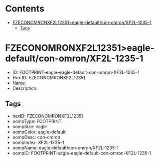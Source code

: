 



Contents
========

* [FZECONOMRONXF2L12351>eagle-default/con-omron/XF2L-1235-1](#fzeconomronxf2l12351eagle-defaultcon-omronxf2l-1235-1)
	* [Tags](#tags)

# FZECONOMRONXF2L12351>eagle-default/con-omron/XF2L-1235-1

- ID: FOOTPRINT-eagle-eagle-default-con-omron-XF2L-1235-1
- Hex ID: FZECONOMRONXF2L12351
- Name: 
- Description: 

## Tags

- hexID: FZECONOMRONXF2L12351
- oompType: FOOTPRINT
- oompSize: eagle
- oompColor: eagle-default
- oompDesc: con-omron
- oompIndex: XF2L-1235-1
- oompName: eagle-default/con-omron/XF2L-1235-1
- oompID: FOOTPRINT-eagle-eagle-default-con-omron-XF2L-1235-1

